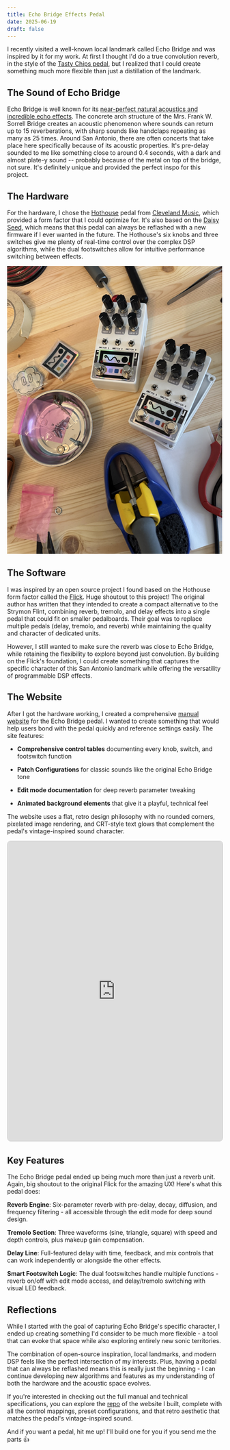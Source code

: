 ```yaml
---
title: Echo Bridge Effects Pedal
date: 2025-06-19
draft: false
---
```


I recently visited a well-known local landmark called Echo Bridge and was inspired by it for my work. At first I thought I'd do a true convolution reverb, in the style of the [Tasty Chips pedal](https://www.perfectcircuit.com/tasty-chips-integral.html), but I realized that I could create something much more flexible than just a distillation of the landmark.

## The Sound of Echo Bridge

Echo Bridge is well known for its [near-perfect natural acoustics and incredible echo effects](https://texashighways.com/culture/arts-entertainment/in-appreciation-of-echo-bridge-the-coolest-music-venue-in-texas/). The concrete arch structure of the Mrs. Frank W. Sorrell Bridge creates an acoustic phenomenon where sounds can return up to 15 reverberations, with sharp sounds like handclaps repeating as many as 25 times. Around San Antonio, there are often concerts that take place here specifically because of its acoustic properties. It's pre-delay sounded to me like something close to around 0.4 seconds, with a dark and almost plate-y sound -- probably because of the metal on top of the bridge, not sure. It's definitely unique and provided the perfect inspo for this project.

## The Hardware

For the hardware, I chose the [Hothouse](https://github.com/clevelandmusicco) pedal from [Cleveland Music](https://clevelandmusicco.com/), which provided a form factor that I could optimize for. It's also based on the [Daisy Seed](https://electro-smith.com/products/daisy-seed?variant=45234245140772), which means that this pedal can always be reflashed with a new firmware if I ever wanted in the future. The Hothouse's six knobs and three switches give me plenty of real-time control over the complex DSP algorithms, while the dual footswitches allow for intuitive performance switching between effects.

![Image Description](/images/IMG_3755.jpeg)
## The Software

I was inspired by an open source project I found based on the Hothouse form factor called the [Flick](https://github.com/joulupukki/hothouse-effects/tree/main/src/Flick). Huge shoutout to this project! The original author has written that they intended to create a compact alternative to the Strymon Flint, combining reverb, tremolo, and delay effects into a single pedal that could fit on smaller pedalboards. Their goal was to replace multiple pedals (delay, tremolo, and reverb) while maintaining the quality and character of dedicated units.

However, I still wanted to make sure the reverb was close to Echo Bridge, while retaining the flexibility to explore beyond just convolution. By building on the Flick's foundation, I could create something that captures the specific character of this San Antonio landmark while offering the versatility of programmable DSP effects.

## The Website

After I got the hardware working, I created a comprehensive [manual website](https://echobridge.lufs.audio) for the Echo Bridge pedal. I wanted to create something that would help users bond with the pedal quickly and reference settings easily. The site features:

- **Comprehensive control tables** documenting every knob, switch, and footswitch function
    
- **Patch Configurations** for classic sounds like the original Echo Bridge tone
    
- **Edit mode documentation** for deep reverb parameter tweaking
    
- **Animated background elements** that give it a playful, technical feel
    
The website uses a flat, retro design philosophy with no rounded corners, pixelated image rendering, and CRT-style text glows that complement the pedal's vintage-inspired sound character.

<iframe src="https://echobridge.lufs.audio/" 
        width="100%" 
        height="700" 
        title="Echo Bridge Guitar Effects - LUFS Audio" 
        style="border: 1px solid #ccc; border-radius: 8px;"
        loading="lazy">
</iframe>

## Key Features

The Echo Bridge pedal ended up being much more than just a reverb unit. Again, big shoutout to the original Flick for the amazing UX! Here's what this pedal does: 

**Reverb Engine**: Six-parameter reverb with pre-delay, decay, diffusion, and frequency filtering - all accessible through the edit mode for deep sound design.

**Tremolo Section**: Three waveforms (sine, triangle, square) with speed and depth controls, plus makeup gain compensation.

**Delay Line**: Full-featured delay with time, feedback, and mix controls that can work independently or alongside the other effects.

**Smart Footswitch Logic**: The dual footswitches handle multiple functions - reverb on/off with edit mode access, and delay/tremolo switching with visual LED feedback.

## Reflections

While I started with the goal of capturing Echo Bridge's specific character, I ended up creating something I'd consider to be much more flexible - a tool that can evoke that space while also exploring entirely new sonic territories.

The combination of open-source inspiration, local landmarks, and modern DSP feels like the perfect intersection of my interests. Plus, having a pedal that can always be reflashed means this is really just the beginning - I can continue developing new algorithms and features as my understanding of both the hardware and the acoustic space evolves.

If you're interested in checking out the full manual and technical specifications, you can explore the [repo](https://github.com/danialrami/echo-bridge-manual) of the website I built, complete with all the control mappings, preset configurations, and that retro aesthetic that matches the pedal's vintage-inspired sound. 

And if you want a pedal, hit me up! I'll build one for you if you send me the parts 👍